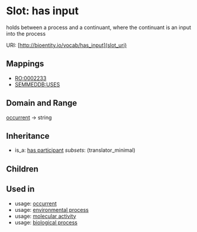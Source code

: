 # Slot: has input


holds between a process and a continuant, where the continuant is an input into the process

URI: [http://bioentity.io/vocab/has_input](slot_uri)
## Mappings

 * [RO:0002233](http://purl.obolibrary.org/obo/RO_0002233)
 * [SEMMEDDB:USES](http://purl.obolibrary.org/obo/SEMMEDDB_USES)
## Domain and Range

[occurrent](Occurrent.md) -> string
## Inheritance

 *  is_a: [has participant](has_participant.md) *subsets*: (translator_minimal)
## Children

## Used in

 *  usage: [occurrent](Occurrent.md)
 *  usage: [environmental process](EnvironmentalProcess.md)
 *  usage: [molecular activity](MolecularActivity.md)
 *  usage: [biological process](BiologicalProcess.md)
